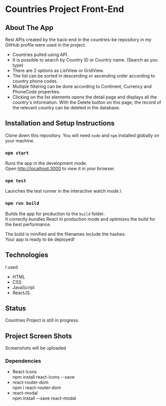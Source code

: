 # Countries Project Front-End

## About The App
Rest APIs created by the back-end in the countries-be repository in my GitHub profile were used in the project.
- Countries pulled using API.
- It is possible to search by Country ID or Country name. (Search as you type)
- There are 2 options as ListView or GridView.
- The list can be sorted in descending or ascending order according to country phone codes.
- Multiple filtering can be done according to Continent, Currency and PhoneCode properties.
- Clicking on the list elements opens the detail page and displays all the country's information. With the Delete button on this page, the record of the relevant country can be deleted in the database.

## Installation and Setup Instructions

Clone down this repository. You will need `node` and `npm` installed globally on your machine.  

### `npm start`

Runs the app in the development mode.\
Open [http://localhost:3000](http://localhost:3000) to view it in your browser.

### `npm test`

Launches the test runner in the interactive watch mode.\

### `npm run build`

Builds the app for production to the `build` folder.\
It correctly bundles React in production mode and optimizes the build for the best performance.

The build is minified and the filenames include the hashes.\
Your app is ready to be deployed!


## Technologies
I used 
- HTML
- CSS
- JavaScript
- ReactJS.

## Status
Countries Project is still in progress.

## Project Screen Shots

Screenshots will be uploaded

### Dependencies
- React Icons <br/>
npm install react-icons --save<br/>
- react-router-dom <br/>
npm i react-router-dom<br/>
- react-modal <br/>
npm install --save react-modal<br/>